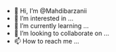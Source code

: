 - 👋 Hi, I’m @Mahdibarzanii
- 👀 I’m interested in ...
- 🌱 I’m currently learning ...
- 💞️ I’m looking to collaborate on ...
- 📫 How to reach me ...

<!---
Mahdibarzanii/Mahdibarzanii is a ✨ special ✨ repository because its `README.md` (this file) appears on your GitHub profile.
You can click the Preview link to take a look at your changes.
--->
